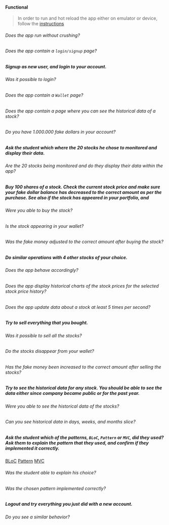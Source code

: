 #### Functional

> In order to run and hot reload the app either on emulator or device, follow the [instructions](https://docs.flutter.dev/get-started/test-drive?tab=androidstudio#run-the-app)

###### Does the app run without crushing?

###### Does the app contain a `login/signup` page?

##### Signup as new user, and login to your account.

###### Was it possible to login?

###### Does the app contain a `Wallet` page?

###### Does the app contain a page where you can see the historical data of a stock?

###### Do you have 1.000.000 fake dollars in your account?

##### Ask the student which where the 20 stocks he chose to monitored and display their data.

###### Are the 20 stocks being monitored and do they display their data within the app?

##### Buy 100 shares of a stock. Check the current stock price and make sure your fake dollar balance has decreased to the correct amount as per the purchase. See also if the stock has appeared in your portfolio, and

###### Were you able to buy the stock?

###### Is the stock appearing in your wallet?

###### Was the fake money adjusted to the correct amount after buying the stock?

##### Do similar operations with 4 other stocks of your choice.

###### Does the app behave accordingly?

###### Does the app display historical charts of the stock prices for the selected stock price history?

###### Does the app update data about a stock at least 5 times per second?

##### Try to sell everything that you bought.

###### Was it possible to sell all the stocks?

###### Do the stocks disappear from your wallet?

###### Has the fake money been increased to the correct amount after selling the stocks?

##### Try to see the historical data for any stock. You should be able to see the data either since company became public or for the past year.

###### Were you able to see the historical data of the stocks?

###### Can you see historical data in days, weeks, and months slice?

##### Ask the student which of the patterns, `BLoC`, `Pattern` or `MVC`, did they used? Ask them to explain the pattern that they used, and confirm if they implemented it correctly.

[BLoC](https://pub.dev/packages/flutter_bloc)
[Pattern](https://pub.dev/packages/provider)
[MVC](https://pub.dev/packages/mvc_pattern)

###### Was the student able to explain his choice?

###### Was the chosen pattern implemented correctly?

##### Logout and try everything you just did with a new account.

###### Do you see a similar behavior?
